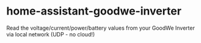 # home-assistant-goodwe-inverter
Read the voltage/current/power/battery values from your GoodWe Inverter via local network (UDP - no cloud!) 
